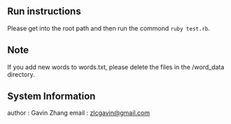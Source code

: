 ## Run instructions

Please get into the root path and then run the commond `ruby test.rb`.


## Note

If you add new words to words.txt, please delete the files in the /word_data directory.


## System Information

author : Gavin Zhang
email  : zlcgavin@gmail.com